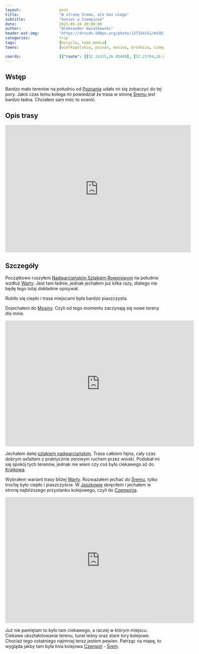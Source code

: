 ```yaml
---
layout:                 post
title:                  "W stronę Śremu, ale bez niego"
subtitle:               "koniec w Czempinie"
date:                   2015-05-24 20:00:00
author:                 "Aleksander Kwiatkowski"
header-ext-img:         "https://drscdn.500px.org/photo/137154151/m%3D2048/5d17bcb45467e65bba131a334e9c47bf"
categories:             trip
tags:                   [bicycle, todo_media]
towns:                  [wielkopolskie, poznan, mosina, brodnica, czempin]

coords:                 [{"route": [[52.24325,16.85449], [52.23704,16.88152], [52.21707,16.90693], [52.20844,16.95045], [52.19818,16.95628], [52.18908,16.97439], [52.14223,16.97448], [52.13638,16.92650], [52.15102,16.84307], [52.15450,16.82385], [52.14428,16.76943], [52.13912,16.75346]], "type": "bicycle"}]
---
```


[vimeo-1]:                   https://vimeo.com/129367038
[vimeo-2]:                   https://vimeo.com/129367037

[wiki-poznan]:                  https://pl.wikipedia.org/wiki/Pozna%C5%84
[wiki-srem]:                    https://pl.wikipedia.org/wiki/%C5%9Arem
[wiki-nadwarcianski]:           https://pl.wikipedia.org/wiki/Nadwarcia%C5%84ski_Szlak_Rowerowy
[wiki-warta]:                   https://pl.wikipedia.org/wiki/Warta
[wiki-mosina]:                  https://pl.wikipedia.org/wiki/Mosina
[wiki-krajkowo]:                https://pl.wikipedia.org/wiki/Krajkowo_(wojew%C3%B3dztwo_wielkopolskie)
[wiki-czempin]:                 https://pl.wikipedia.org/wiki/Czempi%C5%84
[wiki-jaszkowo]:                https://pl.wikipedia.org/wiki/Jaszkowo_(powiat_%C5%9Bremski)

Wstęp
-----

Bardzo mało terenów na południu od [Poznania][wiki-poznan] udało mi się zobaczyć do tej pory.
Jakiś czas temu kolega mi
powiedział że trasa w stronę [Śremu][wiki-srem] jest bardzo ładna. Chciałem sam móc to ocenić.

Opis trasy
----------

<iframe height='405' width='590' frameborder='0' allowtransparency='true' scrolling='no' src='https://www.strava.com/activities/310999387/embed/b414c49f8356ad87bcb87a825a4e8ce2a82f2984'></iframe>

Szczegóły
---------

Początkowo ruszyłem [Nadwarciańskim Szlakiem Rowerowym][wiki-nadwarcianski] na południe wzdłuż
[Warty][wiki-warta]. Jest tam ładnie, jednak jechałem już kilka razy, dlatego nie będę
tego tutaj dokładnie opisywał.

Robiło się ciepło i trasa miejscami była bardzo piaszczysta.

Dojechałem do [Mosiny][wiki-mosina]. Czyli od tego momentu zaczynają się nowe tereny dla mnie.

<div class="vimeo"><iframe src='http://player.vimeo.com/video/129367038' width="600" height="400" frameborder="0" webkitAllowFullScreen mozallowfullscreen allowFullScreen> </iframe></div>

Jechałem dalej [szlakiem nadwarciańskim][wiki-nadwarcianski]. Trasa całkiem fajna,
cały czas dobrym asfaltem z praktycznie zerowym ruchem przez wioski. Podobał
mi się spokój tych terenów, jednak nie wiem czy coś było ciekawego aż do [Krajkowa][wiki-krajkowo].

Wybrałem wariant trasy bliżej [Warty][wiki-warta]. Rozważałem jechać do [Śremu][wiki-srem],
tylko trochę było ciepło i piaszczyście. W [Jaszkowie][wiki-jaszkowo] skręciłem i
jechałem w stronę najbliższego przystanku kolejowego, czyli do [Czempinia][wiki-czempin].

<div class="vimeo"><iframe src='http://player.vimeo.com/video/129367037' width="600" height="400" frameborder="0" webkitAllowFullScreen mozallowfullscreen allowFullScreen> </iframe></div>

Już nie pamiętam to było tam ciekawego, a raczej w którym miejscu. Ciekawe ukształotowanie terenu,
tunel leśny oraz stare tory kolejowe. Chociaż tego ostatniego najmniej teraz jestem pewien.
Patrząc na mapę, to wygląda jakby tam była linia kolejowa [Czempiń][wiki-czempin] -
[Śrem][wiki-srem].
